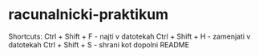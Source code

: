 # racunalnicki-praktikum
Shortcuts:
  Ctrl + Shift + F - najti v datotekah
  Ctrl + Shift + H - zamenjati v datotekah
  Ctrl + Shift + S - shrani kot
dopolni README
